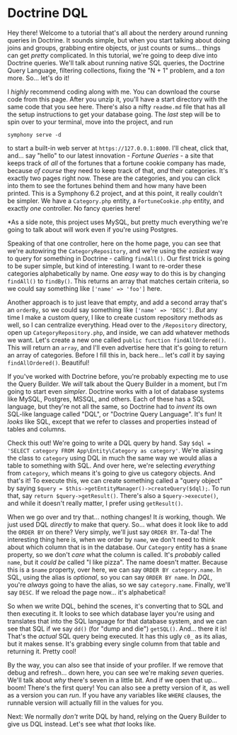 # Doctrine DQL

Hey there! Welcome to a tutorial that's all about the nerdery around running queries in Doctrine. It sounds simple, but when you start talking about doing joins and groups, grabbing entire objects, or just counts or sums... things can get *pretty* complicated. In this tutorial, we're going to deep dive into Doctrine queries. We'll talk about running native SQL queries, the Doctrine Query Language, filtering collections, fixing the "N + 1" problem, and a *ton* more. So... let's do it!

I *highly* recommend coding along with me. You can download the course code from this page. After you unzip it, you'll have a start directory with the same code that you see here. There's also a nifty `readme.md` file that has all the setup instructions to get your database going. The *last* step will be to spin over to your terminal, move into the project, and run

```terminal
symphony serve -d
```

to start a built-in web server at `https://127.0.0.1:8000`. I'll cheat, click that, and... say "hello" to our latest innovation - *Fortune Queries* - a site that keeps track of *all* of the fortunes that a fortune cookie company has made, because *of course* they need to keep track of that, *and* their categories. It's exactly two pages right now. These are the categories, and you can click into them to see the fortunes behind them and how many have been printed. This is a Symphony 6.2 project, and at this point, it really couldn't be simpler. We have a `Category.php` entity, a `FortuneCookie.php` entity, and exactly *one* controller. No fancy queries here!

*As a side note, this project uses MySQL, but pretty much everything we're going to talk about will work even if you're using Postgres.

Speaking of that one controller, here on the home page, you can see that we're autowiring the `CategoryRepository`, and we're using the *easiest* way to query for something in Doctrine - calling `findAll()`. Our first trick is going to be super simple, but kind of interesting. I want to re-order these categories alphabetically by name. One *easy* way to do this is by changing `findAll()` to `findBy()`. This returns an array that matches certain criteria, so we could say something like `['name' => 'foo']` here.

Another approach is to just leave that empty, and add a second array that's an `orderBy`, so we could say something like `['name' => 'DESC']`. *But* any time I make a custom query, I like to create custom repository methods as well, so I can centralize everything. Head over to the `/Repository` directory, open up `CategoryRepository.php`, and inside, we can add whatever methods we want. Let's create a new one called `public function findAllOrdered()`. This will return an `array`, and I'll even advertise here that it's going to return an array of categories. Before I fill this in, back here... let's *call* it by saying `findAllOrdered()`. Beautiful!

If you've worked with Doctrine before, you're probably expecting me to use the Query Builder. We *will* talk about the Query Builder in a moment, but I'm going to start even *simpler*. Doctrine works with a lot of database systems like MySQL, Postgres, MSSQL, and others. Each of these has a SQL language, but they're not all the same, so Doctrine had to *invent* its own SQL-like language called "DQL", or "Doctrine Query Language". It's fun! It *looks* like SQL, except that we refer to classes and properties instead of tables and columns.

Check this out! We're going to write a DQL query by hand. Say `$dql = 'SELECT category FROM App\Entity\Category as category'`. We're aliasing the class to `category` using DQL in much the same way we would alias a table to something with SQL. And over here, we're selecting *everything* from `category`, which means it's going to give us category objects. And that's it! To execute this, we can create something called a "query object" by saying `$query = $this->getEntityManager()->createQuery($dql);`. To run that, say `return $query->getResult()`. There's also a `$query->execute()`, and while it doesn't really matter, I prefer using `getResult()`.

When we go over and try that... nothing changes! It *is* working, though. We just used DQL *directly* to make that query. So... what does it look like to add the `ORDER BY` on there? Very simply, we'll just say `ORDER BY`. Ta-da! The interesting thing here is, when we order by `name`, we don't need to think about which column that is in the database. Our `Category` entity has a `$name` property, so we don't *care* what the column is called. It's *probably* called `name`, but it *could be* called "I like pizza". The name doesn't matter. Because this is a `$name` property, over here, we can say `ORDER BY category.name`. In SQL, using the alias is *optional*, so you can say `ORDER BY name`. In *DQL*, you're *always* going to have the alias, so we say `category.name`. Finally, we'll say `DESC`. If we reload the page now... it's alphabetical!

So when we write DQL, behind the scenes, it's converting that to SQL and then executing it. It looks to see which database layer you're using and translates that into the SQL language for that database system, and we can see that SQL if we say `dd()` (for "dump and die") `getSQL()`. And... there it is! That's the *actual* SQL query being executed. It has this ugly `c0_` as its alias, but it makes sense. It's grabbing every single column from that table and returning it. Pretty cool!

By the way, you can also see that inside of your profiler. If we remove that debug and refresh... down here, you can see we're making *seven* queries. We'll talk about *why* there's seven in a little bit. And if we open that up... boom! There's the first query! You can also see a pretty version of it, as well as a version you can *run*. If you have any variables like `WHERE` clauses, the runnable version will actually fill in the values for you.

Next: We normally *don't* write DQL by hand, relying on the Query Builder to give us DQL instead. Let's see what *that* looks like.
